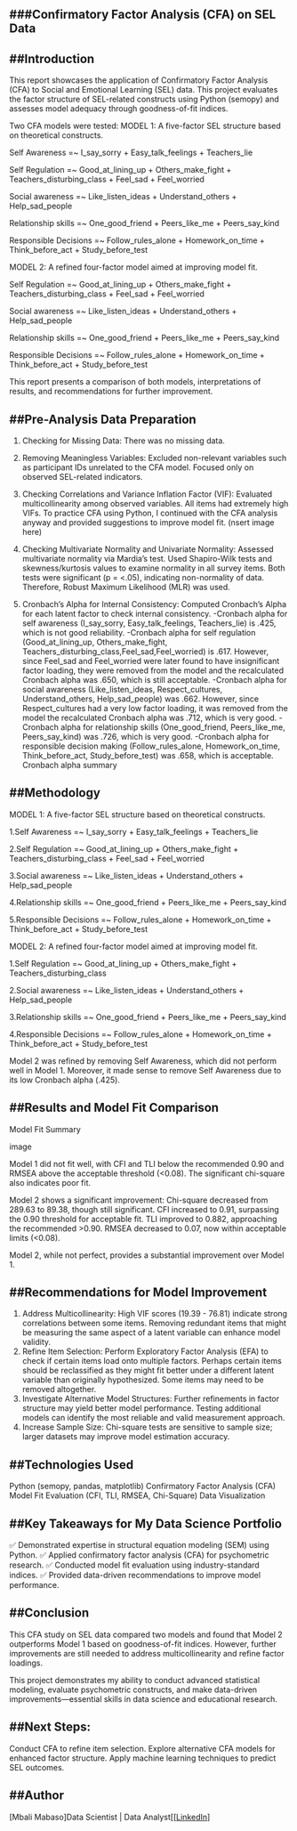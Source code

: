 ###Confirmatory Factor Analysis (CFA) on SEL Data 
---

##Introduction
---

This report showcases the application of Confirmatory Factor Analysis (CFA) to Social and Emotional Learning (SEL) data. This project evaluates the factor structure
of SEL-related constructs using Python (semopy) and assesses model adequacy through goodness-of-fit indices.

Two CFA models were tested:
MODEL 1: A five-factor SEL structure based on theoretical constructs.

Self Awareness =~ I_say_sorry + Easy_talk_feelings + Teachers_lie 

Self Regulation =~ Good_at_lining_up + Others_make_fight + Teachers_disturbing_class + Feel_sad + Feel_worried 

Social awareness =~ Like_listen_ideas + Understand_others + Help_sad_people

Relationship skills =~ One_good_friend + Peers_like_me + Peers_say_kind 

Responsible Decisions =~ Follow_rules_alone + Homework_on_time + Think_before_act + Study_before_test

MODEL 2: A refined four-factor model aimed at improving model fit.

Self Regulation =~ Good_at_lining_up + Others_make_fight + Teachers_disturbing_class + Feel_sad + Feel_worried 

Social awareness =~ Like_listen_ideas + Understand_others + Help_sad_people

Relationship skills =~ One_good_friend + Peers_like_me + Peers_say_kind

Responsible Decisions =~ Follow_rules_alone + Homework_on_time + Think_before_act + Study_before_test

This report presents a comparison of both models, interpretations of results, and recommendations for further improvement.

##Pre-Analysis Data Preparation
---
1. Checking for Missing Data:
There was no missing data.

2. Removing Meaningless Variables:
Excluded non-relevant variables such as participant IDs unrelated to the CFA model.
Focused only on observed SEL-related indicators.

3. Checking Correlations and Variance Inflation Factor (VIF):
Evaluated multicollinearity among observed variables.
All items had extremely high VIFs. To practice CFA using Python, I continued with the CFA analysis anyway and provided
suggestions to improve model fit.
(nsert image here)

4. Checking Multivariate Normality and Univariate Normality:
Assessed multivariate normality via Mardia’s test.
Used Shapiro-Wilk tests and skewness/kurtosis values to examine normality in all survey items.
Both tests were significant (p = <.05), indicating non-normality of data. Therefore, Robust Maximum Likelihood (MLR) was used.

5. Cronbach’s Alpha for Internal Consistency:
Computed Cronbach’s Alpha for each latent factor to check internal consistency.
-Cronbach alpha for self awareness (I_say_sorry, Easy_talk_feelings, Teachers_lie) is .425, which is not good reliability.
-Cronbach alpha for self regulation (Good_at_lining_up, Others_make_fight, Teachers_disturbing_class,Feel_sad,Feel_worried)
is .617. However, since Feel_sad and Feel_worried were later found to have insignificant factor loading, they were removed
from the model and the recalculated Cronbach alpha was .650, which is still acceptable.
-Cronbach alpha for social awareness (Like_listen_ideas, Respect_cultures, Understand_others, Help_sad_people) was .662.
However, since Respect_cultures had a very low factor loading, it was removed from the model the recalculated Cronbach alpha was .712, which is very good.
-Cronbach alpha for relationship skills (One_good_friend, Peers_like_me, Peers_say_kind) was .726, which is very good.
-Cronbach alpha for responsible decision making (Follow_rules_alone, Homework_on_time, Think_before_act, Study_before_test) was .658, which is acceptable.
Cronbach alpha summary

##Methodology
---
MODEL 1: A five-factor SEL structure based on theoretical constructs.

1.Self Awareness =~ I_say_sorry + Easy_talk_feelings + Teachers_lie 

2.Self Regulation =~ Good_at_lining_up + Others_make_fight + Teachers_disturbing_class + Feel_sad + Feel_worried 

3.Social awareness =~ Like_listen_ideas + Understand_others + Help_sad_people

4.Relationship skills =~ One_good_friend + Peers_like_me + Peers_say_kind 

5.Responsible Decisions =~ Follow_rules_alone + Homework_on_time + Think_before_act + Study_before_test

MODEL 2: A refined four-factor model aimed at improving model fit.

1.Self Regulation =~ Good_at_lining_up + Others_make_fight + Teachers_disturbing_class 

2.Social awareness =~ Like_listen_ideas + Understand_others + Help_sad_people

3.Relationship skills =~ One_good_friend + Peers_like_me + Peers_say_kind

4.Responsible Decisions =~ Follow_rules_alone + Homework_on_time + Think_before_act + Study_before_test

Model 2 was refined by removing Self Awareness, which did not perform well in Model 1. Moreover, it made sense to remove 
Self Awareness due to its low Cronbach alpha (.425).

##Results and Model Fit Comparison
---
Model Fit Summary

image

Model 1 did not fit well, with CFI and TLI below the recommended 0.90 and RMSEA above the acceptable threshold (<0.08). 
The significant chi-square also indicates poor fit.

Model 2 shows a significant improvement:
Chi-square decreased from 289.63 to 89.38, though still significant.
CFI increased to 0.91, surpassing the 0.90 threshold for acceptable fit.
TLI improved to 0.882, approaching the recommended >0.90.
RMSEA decreased to 0.07, now within acceptable limits (<0.08).

Model 2, while not perfect, provides a substantial improvement over Model 1.

##Recommendations for Model Improvement
---
1. Address Multicollinearity:
High VIF scores (19.39 - 76.81) indicate strong correlations between some items.
Removing redundant items that might be measuring the same aspect of a latent variable can enhance model validity.
2. Refine Item Selection:
Perform Exploratory Factor Analysis (EFA) to check if certain items load onto multiple factors. Perhaps certain
items should be reclassified as they might fit better under a different latent variable than originally
hypothesized. Some items may need to be removed altogether. 
3. Investigate Alternative Model Structures:
Further refinements in factor structure may yield better model performance. Testing additional models can identify the most reliable and valid measurement approach.
4. Increase Sample Size:
Chi-square tests are sensitive to sample size; larger datasets may improve model estimation accuracy.

##Technologies Used
---
Python (semopy, pandas, matplotlib)
Confirmatory Factor Analysis (CFA)
Model Fit Evaluation (CFI, TLI, RMSEA, Chi-Square)
Data Visualization

##Key Takeaways for My Data Science Portfolio
---
✅ Demonstrated expertise in structural equation modeling (SEM) using Python.
✅ Applied confirmatory factor analysis (CFA) for psychometric research.
✅ Conducted model fit evaluation using industry-standard indices.
✅ Provided data-driven recommendations to improve model performance.

##Conclusion
---
This CFA study on SEL data compared two models and found that Model 2 outperforms Model 1 based on goodness-of-fit indices. However, further improvements are still needed to address multicollinearity and refine factor loadings.

This project demonstrates my ability to conduct advanced statistical modeling, evaluate psychometric constructs, and make data-driven improvements—essential skills in data science and educational research.

##Next Steps:
---
Conduct CFA to refine item selection.
Explore alternative CFA models for enhanced factor structure.
Apply machine learning techniques to predict SEL outcomes.

##Author
---
[Mbali Mabaso]Data Scientist | Data Analyst[[[LinkedIn](https://www.linkedin.com/jobs/view/4106488511/)]

